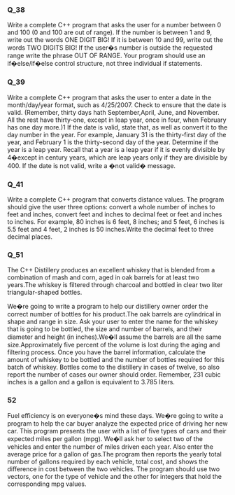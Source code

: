 ### Q_38

Write a complete C++ program that asks the user for a number between 0 and
100 (0 and 100 are out of range). If the number is between 1 and 9, write out the
words ONE DIGIT BIG! If it is between 10 and 99, write out the words TWO
DIGITS BIG! If the user�s number is outside the requested range write the
phrase OUT OF RANGE. Your program should use an if�else/if�else
control structure, not three individual if statements.


### Q_39

Write a complete C++ program that asks the user to enter a date in the
month/day/year format, such as 4/25/2007. Check to ensure that the date is
valid. (Remember, thirty days hath September,April, June, and November. All
the rest have thirty-one, except in leap year, once in four, when February has
one day more.)1 If the date is valid, state that, as well as convert it to the day
number in the year. For example, January 31 is the thirty-first day of the year,
and February 1 is the thirty-second day of the year. Determine if the year is a
leap year. Recall that a year is a leap year if it is evenly divisible by 4�except
in century years, which are leap years only if they are divisible by 400. If the
date is not valid, write a �not valid� message.



### Q_41

Write a complete C++ program that converts distance values. The program
should give the user three options: convert a whole number of inches to feet
and inches, convert feet and inches to decimal feet or feet and inches to inches.
For example, 80 inches is 6 feet, 8 inches; and 5 feet, 6 inches is 5.5 feet and 4
feet, 2 inches is 50 inches.Write the decimal feet to three decimal places.


### Q_51

The C++ Distillery produces an excellent whiskey that is blended from a combination
of mash and corn, aged in oak barrels for at least two years.The whiskey is
filtered through charcoal and bottled in clear two liter triangular-shaped bottles.

We�re going to write a program to help our distillery owner order the correct
number of bottles for his product.The oak barrels are cylindrical in shape and
range in size. Ask your user to enter the name for the whiskey that is going to
be bottled, the size and number of barrels, and their diameter and height (in
inches).We�ll assume the barrels are all the same size.Approximately five percent
of the volume is lost during the aging and filtering process. Once you have
the barrel information, calculate the amount of whiskey to be bottled and the
number of bottles required for this batch of whiskey. Bottles come to the distillery
in cases of twelve, so also report the number of cases our owner should
order. Remember, 231 cubic inches is a gallon and a gallon is equivalent to
3.785 liters.


### 52

Fuel efficiency is on everyone�s mind these days. We�re going to write a program
to help the car buyer analyze the expected price of driving her new car.
This program presents the user with a list of five types of cars and their expected
miles per gallon (mpg). We�ll ask her to select two of the vehicles and
enter the number of miles driven each year. Also enter the average price for a
gallon of gas.The program then reports the yearly total number of gallons required
by each vehicle, total cost, and shows the difference in cost between the
two vehicles. The program should use two vectors, one for the type of vehicle
and the other for integers that hold the corresponding mpg values.

